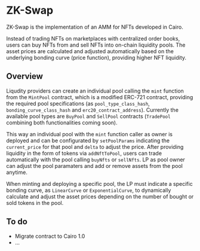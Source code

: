 # ZK-Swap

ZK-Swap is the implementation of an AMM for NFTs developed in Cairo.

Instead of trading NFTs on marketplaces with centralized order books, users can buy NFTs from and sell NFTs into on-chain liquidity pools. The asset prices are calculated and adjusted automatically based on the underlying bonding curve (price function), providing higher NFT liquidity. 

## Overview

Liqudity providers can create an individual pool calling the `mint` function from the `MintPool` contract, which is a modified ERC-721 contract, providing the required pool specifications (as `pool_type_class_hash`, `bonding_curve_class_hash` and `erc20_contract_address`). Currently the available pool types are `BuyPool` and `SellPool` contracts (`TradePool` combining both functionalities coming soon). 

This way an individual pool with the `mint` function caller as owner is deployed and can be configurated by `setPoolParams` indicating the `current_price` for that pool and `delta` to adjust the price. After providing liquidity in the form of tokens via `addNftToPool`, users can trade automatically with the pool calling `buyNfts` or `sellNfts`. LP as pool owner can adjust the pool paramaters and add or remove assets from the pool anytime. 

When minting and deploying a specific pool, the LP must indicate a specific bonding curve, as `LinearCurve` or `ExponentialCurve`, to dynamically calculate and adjust the asset prices depending on the number of bought or sold tokens in the pool. 

## To do

- Migrate contract to Cairo 1.0
- ...
